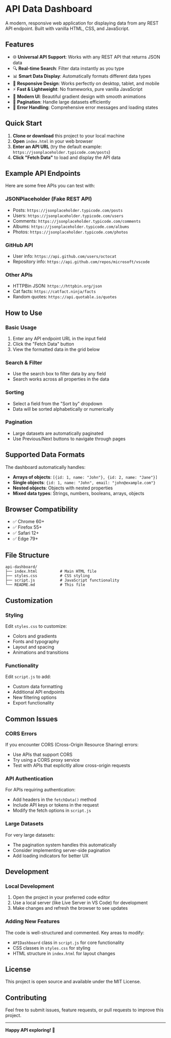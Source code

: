 # API Data Dashboard

A modern, responsive web application for displaying data from any REST API endpoint. Built with vanilla HTML, CSS, and JavaScript.

## Features

- 🌐 **Universal API Support**: Works with any REST API that returns JSON data
- 🔍 **Real-time Search**: Filter data instantly as you type
- 📊 **Smart Data Display**: Automatically formats different data types
- 📱 **Responsive Design**: Works perfectly on desktop, tablet, and mobile
- ⚡ **Fast & Lightweight**: No frameworks, pure vanilla JavaScript
- 🎨 **Modern UI**: Beautiful gradient design with smooth animations
- 📄 **Pagination**: Handle large datasets efficiently
- 🔄 **Error Handling**: Comprehensive error messages and loading states

## Quick Start

1. **Clone or download** this project to your local machine
2. **Open** `index.html` in your web browser
3. **Enter an API URL** (try the default example: `https://jsonplaceholder.typicode.com/posts`)
4. **Click "Fetch Data"** to load and display the API data

## Example API Endpoints

Here are some free APIs you can test with:

### JSONPlaceholder (Fake REST API)
- Posts: `https://jsonplaceholder.typicode.com/posts`
- Users: `https://jsonplaceholder.typicode.com/users`
- Comments: `https://jsonplaceholder.typicode.com/comments`
- Albums: `https://jsonplaceholder.typicode.com/albums`
- Photos: `https://jsonplaceholder.typicode.com/photos`

### GitHub API
- User info: `https://api.github.com/users/octocat`
- Repository info: `https://api.github.com/repos/microsoft/vscode`

### Other APIs
- HTTPBin JSON: `https://httpbin.org/json`
- Cat facts: `https://catfact.ninja/facts`
- Random quotes: `https://api.quotable.io/quotes`

## How to Use

### Basic Usage
1. Enter any API endpoint URL in the input field
2. Click the "Fetch Data" button
3. View the formatted data in the grid below

### Search & Filter
- Use the search box to filter data by any field
- Search works across all properties in the data

### Sorting
- Select a field from the "Sort by" dropdown
- Data will be sorted alphabetically or numerically

### Pagination
- Large datasets are automatically paginated
- Use Previous/Next buttons to navigate through pages

## Supported Data Formats

The dashboard automatically handles:

- **Arrays of objects**: `[{id: 1, name: "John"}, {id: 2, name: "Jane"}]`
- **Single objects**: `{id: 1, name: "John", email: "john@example.com"}`
- **Nested objects**: Objects with nested properties
- **Mixed data types**: Strings, numbers, booleans, arrays, objects

## Browser Compatibility

- ✅ Chrome 60+
- ✅ Firefox 55+
- ✅ Safari 12+
- ✅ Edge 79+

## File Structure

```
api-dashboard/
├── index.html          # Main HTML file
├── styles.css          # CSS styling
├── script.js           # JavaScript functionality
└── README.md           # This file
```

## Customization

### Styling
Edit `styles.css` to customize:
- Colors and gradients
- Fonts and typography
- Layout and spacing
- Animations and transitions

### Functionality
Edit `script.js` to add:
- Custom data formatting
- Additional API endpoints
- New filtering options
- Export functionality

## Common Issues

### CORS Errors
If you encounter CORS (Cross-Origin Resource Sharing) errors:
- Use APIs that support CORS
- Try using a CORS proxy service
- Test with APIs that explicitly allow cross-origin requests

### API Authentication
For APIs requiring authentication:
- Add headers in the `fetchData()` method
- Include API keys or tokens in the request
- Modify the fetch options in `script.js`

### Large Datasets
For very large datasets:
- The pagination system handles this automatically
- Consider implementing server-side pagination
- Add loading indicators for better UX

## Development

### Local Development
1. Open the project in your preferred code editor
2. Use a local server (like Live Server in VS Code) for development
3. Make changes and refresh the browser to see updates

### Adding New Features
The code is well-structured and commented. Key areas to modify:
- `APIDashboard` class in `script.js` for core functionality
- CSS classes in `styles.css` for styling
- HTML structure in `index.html` for layout changes

## License

This project is open source and available under the MIT License.

## Contributing

Feel free to submit issues, feature requests, or pull requests to improve this project.

---

**Happy API exploring! 🚀**

